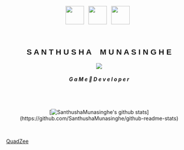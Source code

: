 <link href="https://allfont.net/allfont.css?fonts=electroharmonix" rel="stylesheet" type="text/css" />


<!--
**Ab3y4/Ab3y4** is a ✨ _special_ ✨ repository because its `README.md` (this file) appears on your GitHub profile.

Here are some ideas to get you started:

- 🔭 I’m currently working on ...
- 🌱 I’m currently learning ...
- 👯 I’m looking to collaborate on ...
- 🤔 I’m looking for help with ...
- 💬 Ask me about ...
- 📫 How to reach me: ...
- 😄 Pronouns: ...
- ⚡ Fun fact: ...
-->

<p align="center">
  <a href="https://www.facebook.com/santhusha.munasinghe/"><img height="50" src="https://img.icons8.com/bubbles/50/000000/facebook-new.png"></a>&nbsp;&nbsp;
  <a href="https://twitter.com/SanthushaMunas1"><img height="50" src="https://img.icons8.com/bubbles/50/000000/twitter.png"></a>&nbsp;&nbsp;
  <a href="https://www.instagram.com/santhusha_munasinghe/"><img height="50" src="https://img.icons8.com/bubbles/50/000000/instagram-new.png"></a>&nbsp;&nbsp;
</p>
<br>

<div align="center">
  <h2 style="text-align:center; font-family: 'Electroharmonix', arial;">S A N T H U S H A &nbsp;&nbsp; M U N A S I N G H E </h2>
  <p align="center">
    <img src="https://media.giphy.com/media/6hoKQifMan35m/giphy.gif">
  </p>
  <h5 style="text-align:center">G a M e 🎩 D e v e l o p e r  </h5>
</div>

<div align="center">
<br><br>

[![SanthushaMunasinghe's github stats](https://github-readme-stats.vercel.app/api?username=SanthushaMunasinghe&theme=maroongold&show_icons=true&count_private=true?)](https://github.com/SanthushaMunasinghe/github-readme-stats)

<br>
</div>

<!--
## <img src="https://media.giphy.com/media/rHA6zm9rRSauk/giphy.gif" width="30px"> &nbsp; S K I L L S

![](https://img.shields.io/badge/Word-Press-informational?style=for-the-badge&logo=wordpress&logoColor=white&color=AD81CE)
![](https://img.shields.io/badge/Web-Development-informational?style=for-the-badge&logo=javascript&logoColor=white&color=AD81CE)
![](https://img.shields.io/badge/Graphic-Design-informational?style=for-the-badge&logo=adobe&logoColor=white&color=AD81CE)
![](https://img.shields.io/badge/Android-Development-informational?style=for-the-badge&logo=flutter&logoColor=white&color=AD81CE)
![](https://img.shields.io/badge/UX/UI-Design-informational?style=for-the-badge&logo=adobe&logoColor=white&color=AD81CE)

<br>

## <img src="https://media.giphy.com/media/rHA6zm9rRSauk/giphy.gif" width="30px"> &nbsp; T O O L S 
  ![](https://img.shields.io/badge/Adobe-Illustrator-informational?style=for-the-badge&logo=adobe&logoColor=white&color=2bbc8a)
  ![](https://img.shields.io/badge/Adobe-Photoshop-informational?style=for-the-badge&logo=adobe&logoColor=white&color=2bbc8a)
  ![](https://img.shields.io/badge/Intellij-Idea-informational?style=for-the-badge&logo=jetbrains&logoColor=white&color=2bbc8a)
  ![](https://img.shields.io/badge/Android-Studio-informational?style=for-the-badge&logo=android&logoColor=white&color=2bbc8a)
  ![](https://img.shields.io/badge/Git-Bash-informational?style=for-the-badge&logo=github&logoColor=white&color=2bbc8a)
  ![](https://img.shields.io/badge/VS-Code-informational?style=for-the-badge&logo=visual-studio&logoColor=white&color=2bbc8a)
  ![](https://img.shields.io/badge/Visual-Studio-informational?style=for-the-badge&logo=visual-studio&logoColor=white&color=2bbc8a)
  ![](https://img.shields.io/badge/Adobe-XD-informational?style=for-the-badge&logo=adobe&logoColor=white&color=2bbc8a)
-->

<a href="https://santhushamunasinghe.itch.io/quadzee">QuadZee<a/>
